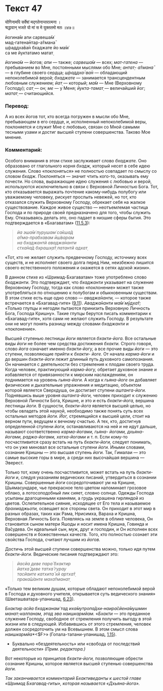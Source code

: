 # Текст 47

योगिनामपि सर्वेषां मद्गतेनान्तरात्मना ।  
श्रद्धावान् भजते यो मां स मे युक्ततमो मतः ॥४७॥

йогина̄м апи сарвеша̄м̇  
мад-гатена̄нтар-а̄тмана̄  
ш́раддха̄ва̄н бхаджате йо ма̄м̇  
са ме йуктатамо матат̣

_йогина̄м_ — йогов; _апи_ — также; _сарвеша̄м_ — всех; _мат-гатена_ — пребыванием во Мне, постоянными мыслями обо Мне; _антат̣- а̄тмана̄_ — в глубине своего сердца; _ш́раддха̄-ва̄н_ — обладающий непоколебимой верой; _бхаджате_ — занимается трансцендентным любовным служением; _йат̣_ — который; _ма̄м_ — Мне (Верховному Господу); _сат̣_ — он; _ме_ — у Меня; _йукта-тамат̣_ — величайший йог; _матат̣_ — считающийся.

### Перевод:

А из всех йогов тот, кто всегда погружен в мысли обо Мне, пребывающем в его сердце, и, исполненный непоколебимой веры, поклоняется и служит Мне с любовью, связан со Мной самыми тесными узами и достиг высшей ступени совершенства. Таково Мое мнение.

### Комментарий:

Особого внимания в этом стихе заслуживает слово _бхаджате._ Оно образовано от глагольного корня _бхадж,_ который несет в себе идею служения. Слово «поклоняться» не полностью совпадает по смыслу со словом _бхадж._ Поклоняться — значит чтить кого-то, оказывать ему почести. Но слова, выражающие идею служения с любовью и верой, используются исключительно в связи с Верховной Личностью Бога. Тот, кто отказывается выражать почтение какому-нибудь полубогу или уважаемому человеку, рискует прослыть невежей, но тот, кто отказался служить Верховному Господу, обрекает себя на жалкое существование. Каждое живое существо — неотъемлемая частица Господа и по природе своей предназначено для того, чтобы служить Ему. Отказываясь делать это, оно падает в низшие сферы бытия. Это подтверждается в «Бхагаватам» ([11.5.3](#)):

> _йа эша̄м̇ пурушам̇ са̄кша̄д  
> а̄тма-прабхавам ӣш́варам  
> на бхаджантй аваджа̄нанти  
> стха̄на̄д бхрашх̣а̄т̣ патантй адхат̣_

«Тот, кто не желает служить предвечному Господу, источнику всех существ, и не исполняет своего долга перед Ним, неизбежно лишится своего естественного положения и окажется в сетях адской жизни».

В данном стихе из «Шримад-Бхагаватам» тоже употреблено слово _бхаджанти._ Это подтверждает, что _бхаджанти_ указывает на служение Верховному Господу, тогда как слово «поклонение» может также употребляться по отношению к полубогам и обыкновенным существам. В этом стихе есть еще одно слово — _аваджа̄нанти,_ — которое также встречается в «Бхагавад-гите» ([9.11](../9/11.md)). _Аваджа̄нанти ма̄м̇ мӯд̣ха̄т̣:_ «Только глупцы и негодяи пытаются принизить Верховную Личность Бога, Господа Кришну». Такие глупцы берутся писать комментарии к «Бхагавад-гите», хотя сами не желают служить Господу. В результате они не могут понять разницу между словами _бхаджанти_ и «поклонение».

Высшей ступенью лестницы _йоги_ является _бхакти-йога._ Все остальные виды _йоги_ не более чем средства достижения _бхакти._ Строго говоря, слово _йога_ означает именно _бхакти-йогу,_ а все прочие виды _йоги_ — это ступени, позволяющие прийти к _бхакти- йоге._ От начала _карма-йоги_ и до вершин _бхакти-йоги_ лежит длинный путь духовного самопознания. Он начинается с деятельности без стремления к плодам своего труда. Когда человек, практикующий _карма-йогу,_ обретает духовное знание и избавляется от привязанности к мирским наслаждениям, он поднимается на уровень _гьяна-йоги._ А когда к _гьяна-йоге_ он добавляет физические и дыхательные упражнения и медитацию, объектом которой является Сверхдуша, он достигает ступени _аштанга-йоги._ Поднявшись выше уровня _аштанга-йоги,_ человек приходит к служению Верховной Личности Бога, Кришне, и это и есть _бхакти-йога,_ вершина лестницы _йоги._ В сущности, _бхакти-йога_ является высшей целью, но чтобы овладеть этой наукой, необходимо также понять суть всех остальных методов _йоги._ _Йог,_ стремящийся к высшей цели, стоит на верном пути, ведущем к вечному счастью. А тех, кто, достигнув определенной ступени _йоги,_ останавливаются на ней и не идут дальше, называют соответственно _карма-йогами, гьяна- йогами, дхьяна-йогами, раджа-йогами, хатха-йогами_ и т. п. Если кому-то посчастливится сразу встать на путь _бхакти-йоги,_ следует понимать, что он уже миновал все остальные ступени _йоги._ Иными словами, сознание Кришны — это высшая ступень _йоги._ Так, Гималаи — это самые высокие горы в мире, а среди них высочайшая вершина — Эверест.

Только тот, кому очень посчастливится, может встать на путь _бхакти-йоги_ и, следуя указаниям ведических писаний, утвердиться в сознании Кришны. Совершенные _йоги_ сосредоточивают ум на Кришне, Шьямасундаре, чье прекрасное тело цветом напоминает грозовое облако, а лотосоподобный лик сияет, словно солнце. Одежды Господа усыпаны драгоценными камнями, а грудь украшена гирляндой из цветов. Ослепительное сияние, исходящее от Его тела и называемое _брахмаджьоти,_ освещает все стороны света. Он приходит в этот мир в разных образах, таких как Рама, Нрисимха, Вараха и Кришна, Верховная Личность Бога. Появляясь на земле в облике человека, Он становится сыном матери Яшоды и носит имена Кришна, Говинда и Ва̄судева. Он идеальный сын, муж, друг и господин, и Он исполнен всех совершенств и божественных качеств. Того, кто полностью сознает эти свойства Господа, считают лучшим из _йогов._

Достичь этой высшей ступени совершенства можно, только идя путем _бхакти-йоги._ Ведические писания подтверждают это:

> _йасйа деве пара̄ бхактир  
> йатха̄ деве татха̄ гурау  
> тасйаите катхита̄ хй артха̄т̣  
> прака̄ш́анте маха̄тманат̣_

«Только тем великим душам, которые обладают непоколебимой верой в Господа и духовного учителя, открывается суть ведического знания» (Шветашватара-упанишад, [6.23](#)).

_Бхактир асйа бхаджанам̇ тад иха̄мутропа̄дхи-наира̄сйена̄мушмин манат̣-калпанам, этад эва наишкармйам._ «_Бхакти_ — это преданное служение Господу, свободное от стремления получить выгоду в этой жизни или в следующей. Избавившись от этого стремления, человек должен сосредоточить ум на Всевышнем. В этом смысл слова _наишкармйа_*<$F>» (Гопала-тапани-упанишад, [1.15](#)).

* Буквально «бездеятельность» или «свобода от последствий деятельности» _(Прим. редактора.)_

Вот некоторые из принципов _бхакти-йоги,_ позволяющие обрести сознание Кришны, которое является высшей ступенью совершенства _йоги._

_Так заканчивается комментарий Бхактиведанты к шестой главе «Шримад Бхагавад-гиты», которая называется «Дхьяна-йога»._
